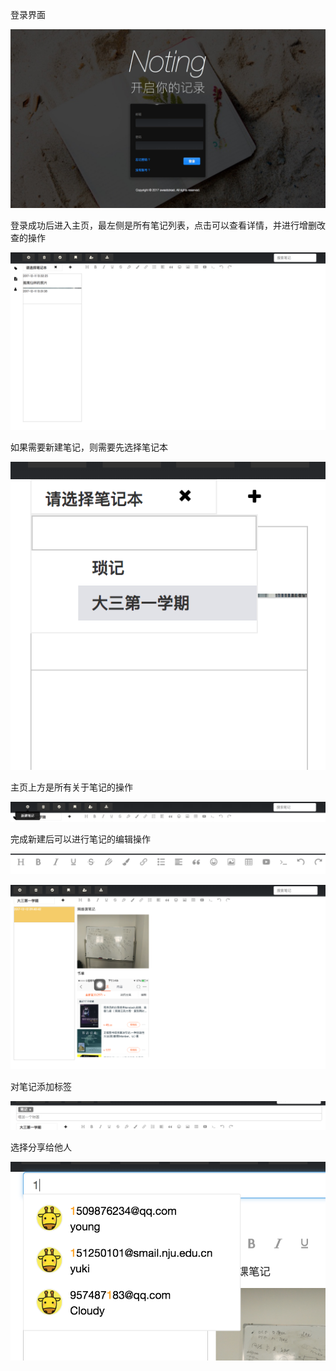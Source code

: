 登录界面

![](https://github.com/sweetStreet/Noting/blob/master/images/屏幕快照%202017-12-12%20上午9.39.26.png)

登录成功后进入主页，最左侧是所有笔记列表，点击可以查看详情，并进行增删改查的操作

![](https://github.com/sweetStreet/Noting/blob/master/images/屏幕快照%202017-12-12%20上午9.39.44.png)

如果需要新建笔记，则需要先选择笔记本

![](https://github.com/sweetStreet/Noting/blob/master/images/屏幕快照%202017-12-12%20上午9.39.58.png)

主页上方是所有关于笔记的操作

![](https://github.com/sweetStreet/Noting/blob/master/images/屏幕快照%202017-12-12%20上午9.40.14.png)

完成新建后可以进行笔记的编辑操作

![](https://github.com/sweetStreet/Noting/blob/master/images/屏幕快照%202017-12-12%20上午9.41.38.png)

![](https://github.com/sweetStreet/Noting/blob/master/images/屏幕快照%202017-12-12%20上午9.48.24.png)

对笔记添加标签

![](https://github.com/sweetStreet/Noting/blob/master/images/屏幕快照%202017-12-12%20上午9.48.45.png)

选择分享给他人

![](https://github.com/sweetStreet/Noting/blob/master/images/屏幕快照%202017-12-12%20上午9.49.01.png)










